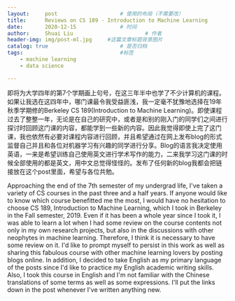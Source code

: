 ```yaml
---
layout:     post   				    # 使用的布局（不需要改）
title:      Reviews on CS 189 - Introduction to Machine Learning 				# 标题
date:       2020-12-15 				# 时间
author:     Shuai Liu 						# 作者
header-img: img/post-ml.jpg 	#这篇文章标题背景图片
catalog: true 						# 是否归档
tags:								#标签
    - machine learning
    - data science

---
```


即将为大学四年的第7个学期画上句号，在这三年半中也学了不少计算机的课程。如果让我选在这四年中，哪门课最令我受益匪浅，我一定毫不犹豫地选择在19年秋季学期修的Berkeley CS 189(Introduction to Machine Learning)。即使课程过去了整整一年，无论是在自己的研究中，或者是和别的刚入门的同学们之间进行探讨时回顾这门课的内容，都能学到一些新的内容。因此我觉得即使上完了这门课，我也依然有必要对课程内容进行回顾，并且希望通过在网上发布blog的形式监督自己并且和各位对机器学习有兴趣的同学进行分享。Blog的语言我决定使用英语，一来是希望训练自己使用英文进行学术写作的能力，二来我学习这门课的时候全部使用的都是英文，用中文总觉得怪怪的。发布了任何新的blog我都会把链接放在这个post里面，希望与各位共勉。



Approaching the end of the 7th semester of my undergrad life, I've taken a variety of CS courses in the past three and a half years. If anyone would like to know which course benefitted me the most, I would have no hesitation to choose CS 189, Introduction to Machine Learning, which I took in Berkeley in the Fall semester, 2019. Even if it has been a whole year since I took it, I was able to learn a lot when I had some review on the course contents not only in my own research projects, but also in the discussions with other neophytes in machine learning. Therefore, I think it is necessary to have some review on it. I'd like to prompt myself to persist in this work as well as sharing this fabulous course with other machine learning lovers by posting blogs online. In addition, I decided to take English as my primary language of the posts since I'd like to practice my English academic writing skills. Also, I took this course in English and I'm not familiar with the Chinese translations of some terms as well as some expressions. I'll put the links down in the post whenever I've written anything new.

